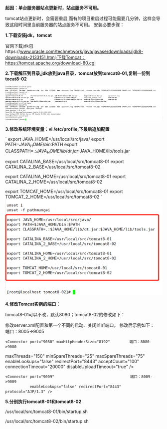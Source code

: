 **起因：单台服务器站点更新时，站点服务不可用。**

tomcat站点更新时，会需要重启,而有的项目重启过程可能需要几分钟，这样会导致这段时间里当前服务器的站点服务不可用。
安装必要步骤：

**1.下载安装jdk，tomcat**

官网下载jdk包https://www.oracle.com/technetwork/java/javase/downloads/jdk8-downloads-2133151.html;下载Tomcat：https://tomcat.apache.org/download-80.cgi


**2.下载解压到目录,jdk放到java目录，tomcat放到tomcat8-01,复制一份到tocat8-02**

![1下载解压jdk](/1下载解压jdk.png)


**3.修改系统环境变量：vi /etc/profile,下最后追加配置**


`
export JAVA_HOME=/usr/local/src/java/
export PATH=$JAVA_HOME/bin:$PATH
export CLASSPATH=.:$JAVA_HOME/lib/dt.jar:$JAVA_HOME/lib/tools.jar

export CATALINA_BASE=/usr/local/src/tomcat8-01
export CATALINA_2_BASE=/usr/local/src/tomcat8-02

export CATALINA_HOME=/usr/local/src/tomcat8-01
export CATALINA_2_HOME=/usr/local/src/tomcat8-02

export TOMCAT_HOME=/usr/local/src/tomcat8-01
export TOMCAT_2_HOME=/usr/local/src/tomcat8-02
`
![修改profile](/修改profile.png)


**4.修改Tomcat实例的端口：**

tomcat8-01可以不改，默认8080；tomcat8-02的修改如下：

修改server.xml配置和第一个不同的启动、关闭监听端口。
修改后示例如下：
　 <Server port="9005" shutdown="SHUTDOWN">　               端口：8005->9005
<!-- Define a non-SSL HTTP/1.1 Connector on port 8080 -->
    <Connector port="9080" maxHttpHeaderSize="8192"　       端口：8080->9080
maxThreads="150" minSpareThreads="25" maxSpareThreads="75"
               enableLookups="false" redirectPort="8443" acceptCount="100"
               connectionTimeout="20000" disableUploadTimeout="true" />
<!-- Define an AJP 1.3 Connector on port 8009 -->
    <Connector port="9009"                                  端口：8009->9009
               enableLookups="false" redirectPort="8443" protocol="AJP/1.3" />


**5.分别执行tomcat8-01和tomcat8-02**

/usr/local/src/tomcat8-01/bin/startup.sh 

/usr/local/src/tomcat8-02/bin/startup.sh 
